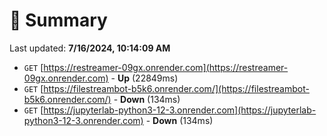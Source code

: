 # 📖 Summary
Last updated: **7/16/2024, 10:14:09 AM**

- `GET` [https://restreamer-09gx.onrender.com](https://restreamer-09gx.onrender.com) - **Up** (22849ms)
- `GET` [https://filestreambot-b5k6.onrender.com/](https://filestreambot-b5k6.onrender.com/) - **Down** (134ms)
- `GET` [https://jupyterlab-python3-12-3.onrender.com](https://jupyterlab-python3-12-3.onrender.com) - **Down** (134ms)

